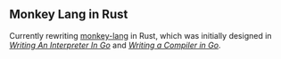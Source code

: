 ## Monkey Lang in Rust

Currently rewriting [monkey-lang](https://github.com/bradford-hamilton/monkey-lang) in Rust, which was initially designed in [_Writing An Interpreter In Go_](https://interpreterbook.com/) and [_Writing a Compiler in Go_](https://compilerbook.com).